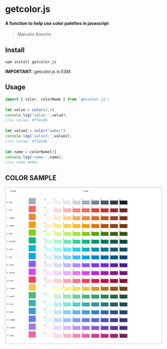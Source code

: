 # getcolor.js

#### A function to help use color palettes in javascript

> Marcelo Amorim


## Install

```sh
npm install getcolor.js
```

**IMPORTANT:** getcolor.js is ESM. 

## Usage

```js
import { color, colorName } from 'getcolor.js';

let value = color(3,4)
console.log('value:',value);
//=> value: #f59e0b

let value2 = color("amber")
console.log('value2:',value2);
//=> value: #f59e0b

let name = colorName[3]
console.log('name:',name);
//=> name amber
```

## COLOR SAMPLE

<img src="sample.svg" />